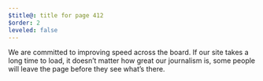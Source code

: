 ```yaml
---
$title@: title for page 412
$order: 2
leveled: false
---
```


We are committed to improving speed across the board. If our site takes a long time to load, it doesn’t matter how great our journalism is, some people will leave the page before they see what’s there.
